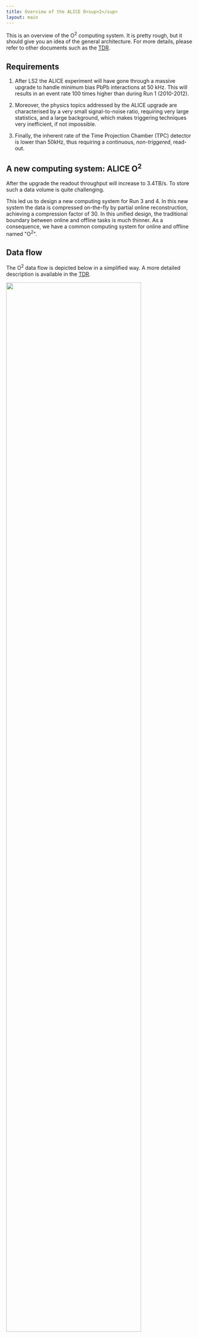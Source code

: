 ```yaml
---
title: Overview of the ALICE O<sup>2</sup>
layout: main
---
```


This is an overview of the O<sup>2</sup> computing system. It is pretty rough, but it should give you an idea of the general architecture. For more details, please refer to other documents such as the [TDR](https://cds.cern.ch/record/2011297).

## Requirements

1. After LS2 the ALICE experiment will have gone through a massive upgrade to handle minimum bias PbPb interactions at 50 kHz. This will results in an event rate 100 times higher than during Run 1 (2010-2012).

2. Moreover, the physics topics addressed by the ALICE upgrade are characterised by a very small signal-to-noise ratio, requiring very large statistics, and a large background, which makes triggering techniques very inefficient, if not impossible.

3. Finally, the inherent rate of  the Time Projection Chamber (TPC) detector is lower than 50kHz, thus requiring a continuous, _non-triggered_, read-out.

## A new computing system: ALICE O<sup>2</sup>

After the upgrade the readout throughput will increase to 3.4TB/s. To store such a data volume is quite challenging. 

This led us to design a new computing system for Run 3 and 4. In this new system the data is compressed on-the-fly by partial online reconstruction, achieving a compression factor of 30. In this unified design, the traditional boundary between online and offline tasks is much thinner. As a consequence, we have a common computing system for online and offline named "O<sup>2</sup>".

## Data flow

The O<sup>2</sup> data flow is depicted below in a simplified way. A more detailed description is available in the [TDR](https://cds.cern.ch/record/2011297).

<img src="{{site.baseurl}}/images/dataflow.png" style="width:85%"/>
